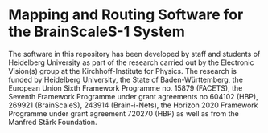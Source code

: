 # Mapping and Routing Software for the BrainScaleS-1 System

The software in this repository has been developed by staff and students
of Heidelberg University as part of the research carried out by the
Electronic Vision(s) group at the Kirchhoff-Institute for Physics.
The research is funded by Heidelberg University, the State of
Baden-Württemberg, the European Union Sixth Framework Programme no.
15879 (FACETS), the Seventh Framework Programme under grant agreements
no 604102 (HBP), 269921 (BrainScaleS), 243914 (Brain-i-Nets), the
Horizon 2020 Framework Programme under grant agreement 720270 (HBP) as
well as from the Manfred Stärk Foundation.
